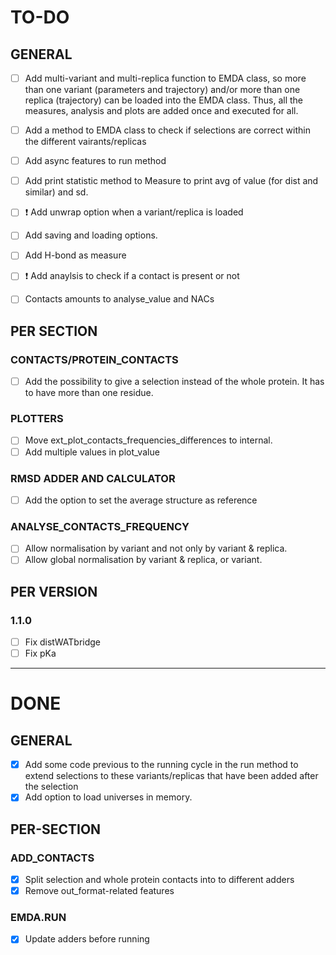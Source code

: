 # TO-DO

## GENERAL

- [ ] Add multi-variant and multi-replica function to EMDA class, so more than one variant (parameters and trajectory) and/or more than one replica (trajectory) can be loaded into the EMDA class. Thus, all the measures, analysis and plots are added once and executed for all.

- [ ] Add a method to EMDA class to check if selections are correct within the different vairants/replicas
- [ ] Add async features to run method
- [ ] Add print statistic method to Measure to print avg of value (for dist and similar) and sd.
- [ ] :exclamation: Add unwrap option when a variant/replica is loaded
- [ ] Add saving and loading options.
- [ ] Add H-bond as measure
- [ ] :exclamation: Add anaylsis to check if a contact is present or not
- [ ] Contacts amounts to analyse_value and NACs

## PER SECTION
### CONTACTS/PROTEIN_CONTACTS
- [ ] Add the possibility to give a selection instead of the whole protein. It has to have more than one residue.

### PLOTTERS
- [ ] Move ext_plot_contacts_frequencies_differences to internal.
- [ ] Add multiple values in plot_value

### RMSD ADDER AND CALCULATOR
- [ ] Add the option to set the average structure as reference

### ANALYSE_CONTACTS_FREQUENCY
- [ ] Allow normalisation by variant and not only by variant & replica.
- [ ] Allow global normalisation by variant & replica, or variant.

## PER VERSION
 
### 1.1.0
- [ ] Fix distWATbridge
- [ ] Fix pKa

---------------------------------------------------------------------

# DONE

## GENERAL
- [X] Add some code previous to the running cycle in the run method to extend selections to these variants/replicas that have been added after the selection
- [X] Add option to load universes in memory.

## PER-SECTION

### ADD_CONTACTS
- [X] Split selection and whole protein contacts into to different adders
- [X] Remove out_format-related features

### EMDA.RUN
- [X] Update adders before running